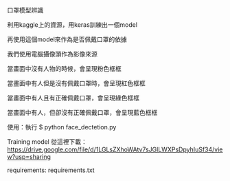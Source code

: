 口罩模型辨識

利用kaggle上的資源，用keras訓練出一個model

再使用這個model來作為是否佩戴口罩的依據

我們使用電腦攝像頭作為影像來源

當畫面中沒有人物的時候，會呈現粉色框框

當畫面中有人但是沒有佩戴口罩時，會呈現紅色框框

當畫面中有人且有正確佩戴口罩，會呈現綠色框框

當畫面中有人，但卻沒有正確佩戴口罩，會呈現藍色框框

使用：執行 $ python face_dectetion.py

Training model 從這裡下載：
https://drive.google.com/file/d/1LGLsZXhoWAtv7sJGlLWXPsDpyhIuSf34/view?usp=sharing

requirements: requirements.txt
